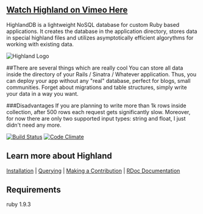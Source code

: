 ## [Watch Highland on Vimeo Here](http://player.vimeo.com/video/55018195)

HighlandDB is a lightweight NoSQL database for custom Ruby based applications. It creates the database in the application directory, stores data in special highland files and utilizes asymptotically efficient algorythms for working with existing data.

![Highland Logo](https://raw.github.com/mac-r/highland/master/logo.png)

##There are several things which are really cool 
You can store all data inside the directory of your Rails / Sinatra / Whatever application. Thus, you can deploy your app without any "real" database, perfect for blogs, small communities. Forget about migrations and table structures, simply write your data in a way you want.


###Disadvantages
If you are planning to write more than 1k rows inside collection, after 500 rows each request gets significantly slow. Moreover, for now there are only two supported input types: string and float, I just didn't need any more.

[![Build Status](https://secure.travis-ci.org/mac-r/highland.png)](https://travis-ci.org/mac-r/highland)
[![Code Climate](https://codeclimate.com/badge.png)](https://codeclimate.com/github/mac-r/highland)

## Learn more about Highland
[Installation](https://github.com/mac-r/highland/wiki/Installation)  |  [Querying](https://github.com/mac-r/highland/wiki/Querying) | [Making a Contribution](https://github.com/mac-r/highland/issues?milestone=&page=1&state=open)  |  [RDoc Documentation](http://rubydoc.info/github/mac-r/highland/frames/index)

## Requirements
 ruby 1.9.3

